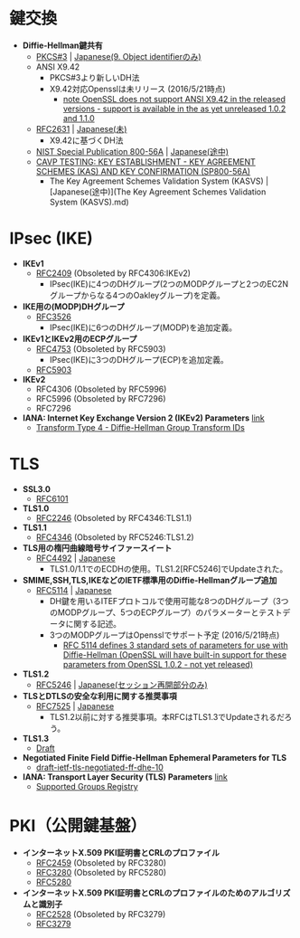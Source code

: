 # 鍵交換

* **Diffie-Hellman鍵共有**
	* [PKCS#3](http://japan.emc.com/emc-plus/rsa-labs/standards-initiatives/pkcs-3-diffie-hellman-key-agreement-standar.htm) | [Japanese(9. Object identifierのみ)](pkcs-3.asc)
	* ANSI X9.42
		* PKCS#3より新しいDH法
		* X9.42対応Opensslは未リリース (2016/5/21時点)
			* [note OpenSSL does not support ANSI X9.42 in the released versions - support is available in the as yet unreleased 1.0.2 and 1.1.0](https://wiki.openssl.org/index.php/Diffie_Hellman)
	* [RFC2631](https://tools.ietf.org/html/rfc2631) | [Japanese(未)](rfc2631.txt)
		* X9.42に基づくDH法
	* [NIST Special Publication 800-56A](http://nvlpubs.nist.gov/nistpubs/SpecialPublications/NIST.SP.800-56Ar2.pdf) | [Japanese(途中)](NIST.SP.800-56Ar2.md)
	* [CAVP TESTING: KEY ESTABLISHMENT - KEY AGREEMENT SCHEMES (KAS) AND KEY CONFIRMATION (SP800-56A)](http://csrc.nist.gov/groups/STM/cavp/key-establishment.html)
		* The Key Agreement Schemes Validation System (KASVS) | [Japanese(途中)](The Key Agreement Schemes Validation System (KASVS).md)


# IPsec (IKE)

* **IKEv1**
	* [RFC2409](https://tools.ietf.org/html/rfc2409) (Obsoleted by RFC4306:IKEv2)
		* IPsec(IKE)に4つのDHグループ(2つのMODPグループと2つのEC2Nグループからなる4つのOakleyグループ)を定義。
* **IKE用の(MODP)DHグループ**
	* [RFC3526](https://tools.ietf.org/html/rfc3526)
		* IPsec(IKE)に6つのDHグループ(MODP)を追加定義。
* **IKEv1とIKEv2用のECPグループ**
	* [RFC4753](https://tools.ietf.org/html/rfc4753) (Obsoleted by RFC5903)
		* IPsec(IKE)に3つのDHグループ(ECP)を追加定義。
	* [RFC5903](https://tools.ietf.org/html/rfc5903)
* **IKEv2**
	* RFC4306 (Obsoleted by RFC5996)
	* RFC5996 (Obsoleted by RFC7296) 
	* RFC7296
* **IANA: Internet Key Exchange Version 2 (IKEv2) Parameters** [link](http://www.iana.org/assignments/ikev2-parameters/ikev2-parameters.xhtml)
	* [Transform Type 4 - Diffie-Hellman Group Transform IDs](http://www.iana.org/assignments/ikev2-parameters/ikev2-parameters.xhtml#ikev2-parameters-8)

# TLS

* **SSL3.0**
	* [RFC6101](https://tools.ietf.org/html/rfc6101) 
* **TLS1.0**
	* [RFC2246](https://tools.ietf.org/html/rfc2246) (Obsoleted by RFC4346:TLS1.1)
* **TLS1.1**
	* [RFC4346](https://tools.ietf.org/html/rfc4346) (Obsoleted by RFC5246:TLS1.2)
* **TLS用の楕円曲線暗号サイファースイート**
	* [RFC4492](https://tools.ietf.org/html/rfc4492) | [Japanese](rfc4492.txt)
		* TLS1.0/1.1でのECDHの使用。TLS1.2[RFC5246]でUpdateされた。
* **SMIME,SSH,TLS,IKEなどのIETF標準用のDiffie-Hellmanグループ追加**
	* [RFC5114](https://tools.ietf.org/html/rfc5114) | [Japanese](rfc5114.txt)
		* DH鍵を用いるITEFプロトコルで使用可能な8つのDHグループ（3つのMODPグループ、5つのECPグループ）のパラメーターとテストデータに関する記述。
		* 3つのMODPグループはOpensslでサポート予定 (2016/5/21時点)
			* [RFC 5114 defines 3 standard sets of parameters for use with Diffie-Hellman (OpenSSL will have built-in support for these parameters from OpenSSL 1.0.2 - not yet released)](https://wiki.openssl.org/index.php/Diffie_Hellman)
* **TLS1.2**
	* [RFC5246](https://tools.ietf.org/html/rfc5246) | [Japanese(セッション再開部分のみ)](rfc5246.txt)
* **TLSとDTLSの安全な利用に関する推奨事項**
	* [RFC7525](https://tools.ietf.org/html/rfc7525) | [Japanese](rfc7525.txt)
		* TLS1.2以前に対する推奨事項。本RFCはTLS1.3でUpdateされるだろう。
* **TLS1.3**
	* [Draft](https://tools.ietf.org/wg/tls/draft-ietf-tls-tls13/)
* **Negotiated Finite Field Diffie-Hellman Ephemeral Parameters for TLS**
	* [draft-ietf-tls-negotiated-ff-dhe-10](https://www.ietf.org/id/draft-ietf-tls-negotiated-ff-dhe-10.txt)
* **IANA: Transport Layer Security (TLS) Parameters** [link](http://www.iana.org/assignments/tls-parameters/tls-parameters.xhtml)
	* [Supported Groups Registry](http://www.iana.org/assignments/tls-parameters/tls-parameters.xhtml#tls-parameters-8)

# PKI（公開鍵基盤）

* **インターネットX.509 PKI証明書とCRLのプロファイル**
	* [RFC2459](https://tools.ietf.org/html/rfc2459) (Obsoleted by RFC3280)
	* [RFC3280](https://tools.ietf.org/html/rfc3280) (Obsoleted by RFC5280)
	* [RFC5280](https://tools.ietf.org/html/rfc5280)
* **インターネットX.509 PKI証明書とCRLのプロファイルのためのアルゴリズムと識別子**
	* [RFC2528](https://tools.ietf.org/html/rfc2528) (Obsoleted by RFC3279)
	* [RFC3279](https://tools.ietf.org/html/rfc3279)
